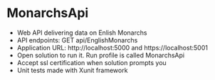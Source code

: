 # MonarchsApi

* Web API delivering data on Enlish Monarchs
* API endpoints: GET api/EnglishMonarchs
* Application URL: http://localhost:5000 and https://localhost:5001
* Open solution to run it. Run profile is called MonarchsApi
* Accept ssl certification when solution prompts you
* Unit tests made with Xunit framework
